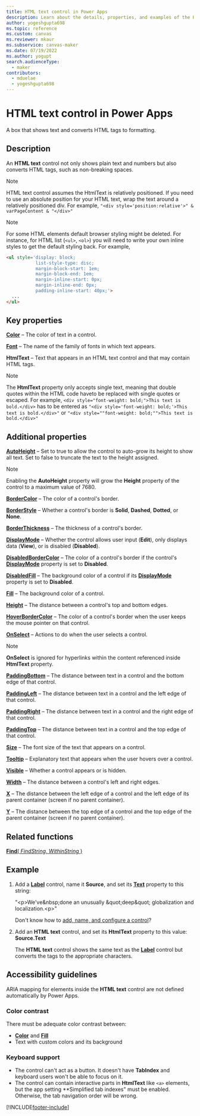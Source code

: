 ```yaml
---
title: HTML text control in Power Apps
description: Learn about the details, properties, and examples of the HTML text control in Power Apps.
author: yogeshgupta698
ms.topic: reference
ms.custom: canvas
ms.reviewer: mkaur
ms.subservice: canvas-maker
ms.date: 07/19/2022
ms.author: yogupt
search.audienceType:
  - maker
contributors:
  - mduelae
  - yogeshgupta698
---
```

# HTML text control in Power Apps
A box that shows text and converts HTML tags to formatting.

## Description
An **HTML text** control not only shows plain text and numbers but also converts HTML tags, such as non-breaking spaces.

> [!NOTE]
> HTML text control assumes the HtmlText is relatively positioned. If you need to use an absolute position for your HTML text, wrap the text around a relatively positioned div. For example, `"<div style='position:relative'>" & varPageContent & "</div>"`

> [!NOTE]
> For some HTML elements default browser styling might be deleted. For instance, for HTML list (`<ul>`, `<ol>`) you will need to write your own inline styles to get the default styling back. For example,
```html
<ul style='display: block;
           list-style-type: disc;
           margin-block-start: 1em;
           margin-block-end: 1em;
           margin-inline-start: 0px;
           margin-inline-end: 0px;
           padding-inline-start: 40px;'>
  ...
</ul>
```

## Key properties
**[Color](properties-color-border.md)** – The color of text in a control.

**[Font](properties-text.md)** – The name of the family of fonts in which text appears.

**HtmlText** – Text that appears in an HTML text control and that may contain HTML tags.

> [!NOTE]
> The **HtmlText** property only accepts single text, meaning that double quotes within the HTML code haveto be replaced with single quotes or escaped. For example, `<div style="font-weight: bold;">This text is bold.</div>` has to be entered as `"<div style='font-weight: bold;'>This text is bold.</div>"` or `"<div style=""font-weight: bold;"">This text is bold.</div>"`

## Additional properties
**[AutoHeight](properties-core.md)** – Set to true to allow the control to auto-grow its height to show all text. Set to false to truncate the text to the height assigned.

> [!NOTE]
> Enabling the **AutoHeight** property will grow the **Height** property of the control to a maximum value of 7680.

**[BorderColor](properties-color-border.md)** – The color of a control's border.

**[BorderStyle](properties-color-border.md)** – Whether a control's border is **Solid**, **Dashed**, **Dotted**, or **None**.

**[BorderThickness](properties-color-border.md)** – The thickness of a control's border.

**[DisplayMode](properties-core.md)** – Whether the control allows user input (**Edit**), only displays data (**View**), or is disabled (**Disabled**).

**[DisabledBorderColor](properties-color-border.md)** – The color of a control's border if the control's **[DisplayMode](properties-core.md)** property is set to **Disabled**.

**[DisabledFill](properties-color-border.md)** – The background color of a control if its **[DisplayMode](properties-core.md)** property is set to **Disabled**.

**[Fill](properties-color-border.md)** – The background color of a control.

**[Height](properties-size-location.md)** – The distance between a control's top and bottom edges.

**[HoverBorderColor](properties-color-border.md)** – The color of a control's border when the user keeps the mouse pointer on that control.

**[OnSelect](properties-core.md)** – Actions to do when the user selects a control.

> [!NOTE]
> **OnSelect** is ignored for hyperlinks within the content referenced inside **HtmlText** property.

**[PaddingBottom](properties-size-location.md)** – The distance between text in a control and the bottom edge of that control.

**[PaddingLeft](properties-size-location.md)** – The distance between text in a control and the left edge of that control.

**[PaddingRight](properties-size-location.md)** – The distance between text in a control and the right edge of that control.

**[PaddingTop](properties-size-location.md)** – The distance between text in a control and the top edge of that control.

**[Size](properties-text.md)** – The font size of the text that appears on a control.

**[Tooltip](properties-core.md)** – Explanatory text that appears when the user hovers over a control.

**[Visible](properties-core.md)** – Whether a control appears or is hidden.

**[Width](properties-size-location.md)** – The distance between a control's left and right edges.

**[X](properties-size-location.md)** – The distance between the left edge of a control and the left edge of its parent container (screen if no parent container).

**[Y](properties-size-location.md)** – The distance between the top edge of a control and the top edge of the parent container (screen if no parent container).

## Related functions
[**Find**( *FindString*, *WithinString* )](../functions/function-find.md)

## Example

1. Add a **[Label](control-text-box.md)** control, name it **Source**, and set its **[Text](properties-core.md)** property to this string:

    "\<p>We've\&nbsp;done an unusually \&quot;deep\&quot; globalization and localization.\<p>"

    Don't know how to [add, name, and configure a control](../add-configure-controls.md)?

1. Add an **HTML text** control, and set its **HtmlText** property to this value:<br>
   **Source.Text**

     The **HTML text** control shows the same text as the **[Label](control-text-box.md)** control but converts the tags to the appropriate characters.

## Accessibility guidelines

ARIA mapping for elements inside the **HTML text** control are not defined automatically by Power Apps.

### Color contrast
There must be adequate color contrast between:
* **[Color](properties-color-border.md)** and **[Fill](properties-color-border.md)**
* Text with custom colors and its background

### Keyboard support
* The control can't act as a button. It doesn't have **TabIndex** and keyboard users won't be able to focus on it.
* The control can contain interactive parts in **HtmlText** like `<a>` elements, but the app setting **Simplified tab indexes" must be enabled. Otherwise, the tab navigation order will be wrong.


[!INCLUDE[footer-include](../../../includes/footer-banner.md)]
